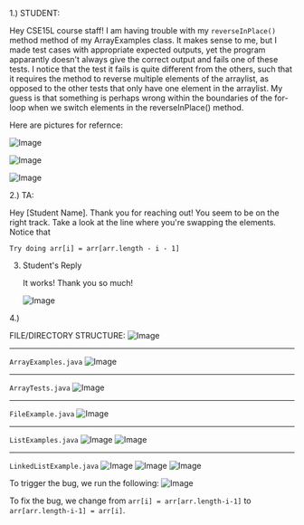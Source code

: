 1.) STUDENT:

Hey CSE15L course staff!
  I am having trouble with my `reverseInPlace()` method method of my ArrayExamples class. It makes sense to me, but I made test cases with appropriate expected outputs, yet the program apparantly doesn't always give the correct output and fails one of these tests. I notice that the test it fails is quite different from the others, such that it requires the method to reverse multiple elements of the arraylist, as opposed to the other tests that only have one element in the arraylist. My guess is that something is perhaps wrong within the boundaries of the for-loop when we switch elements in the reverseInPlace() method.

  Here are pictures for refernce:

  ![Image](ArrayExamples)  

  ![Image](ArrayTests)

  ![Image](Trigger)


  

2.) TA:

  Hey [Student Name].
    Thank you for reaching out! You seem to be on the right track. Take a look at the line where you're swapping the elements. Notice that

    Try doing arr[i] = arr[arr.length - i - 1]

    


3) Student's Reply

    It works! Thank you so much!

   ![Image](Success)







4.)

FILE/DIRECTORY STRUCTURE:
![Image](Struc)

----------------------------------------------------------------------------------------------------------------------------------------------------------------

`ArrayExamples.java`
  ![Image](ArrayExamples)

----------------------------------------------------------------------------------------------------------------------------------------------------------------
`ArrayTests.java`
  ![Image](ArrayTests)
  
----------------------------------------------------------------------------------------------------------------------------------------------------------------

`FileExample.java`
  ![Image](FileExample)
  
----------------------------------------------------------------------------------------------------------------------------------------------------------------
`ListExamples.java`
![Image](linkedlist1)
![Image](linkedlist2)

----------------------------------------------------------------------------------------------------------------------------------------------------------------
`LinkedListExample.java`
![Image](list1)
![Image](list2)
![Image](list3)




To trigger the bug, we run the following:
![Image](Trigger)


To fix the bug, we change from `arr[i] = arr[arr.length-i-1]` to `arr[arr.length-i-1] = arr[i]`.

